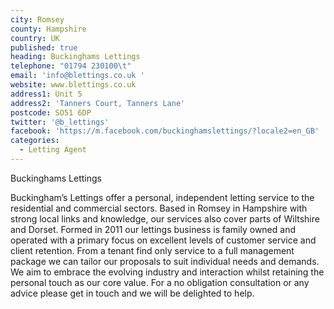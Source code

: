 ```yaml
---
city: Romsey
county: Hampshire
country: UK
published: true
heading: Buckinghams Lettings
telephone: "01794 230100\t"
email: 'info@blettings.co.uk '
website: www.blettings.co.uk
address1: Unit 5
address2: 'Tanners Court, Tanners Lane'
postcode: SO51 6DP
twitter: '@b_lettings'
facebook: 'https://m.facebook.com/buckinghamslettings/?locale2=en_GB'
categories:
  - Letting Agent
---
```

Buckinghams Lettings

Buckingham’s Lettings offer a personal, independent letting service to the residential and commercial sectors. Based in Romsey in Hampshire with strong local links and knowledge, our services also cover parts of Wiltshire and Dorset.  Formed in 2011 our lettings business is family owned and operated with a primary focus on excellent levels of customer service and client retention. From a tenant find only service to a full management package we can tailor our proposals to suit individual needs and demands. We aim to embrace the evolving industry and interaction whilst retaining the personal touch as our core value.
For a no obligation consultation or any advice please get in touch and we will be delighted to help.
